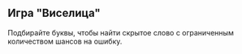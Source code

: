 ## Игра "Виселица"

Подбирайте буквы, чтобы найти скрытое слово с ограниченным количеством шансов на ошибку.